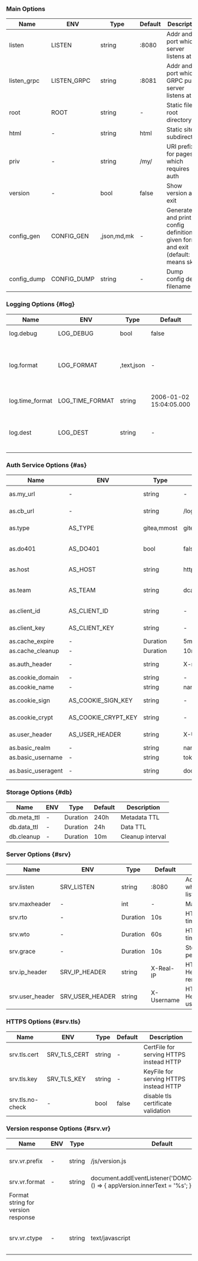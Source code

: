 
### Main Options

| Name | ENV | Type | Default | Description |
|------|-----|------|---------|-------------|
| listen               | LISTEN               | string | :8080 | Addr and port which server listens at |
| listen_grpc          | LISTEN_GRPC          | string | :8081 | Addr and port which GRPC pub server listens at |
| root                 | ROOT                 | string | - | Static files root directory |
| html                 | -                    | string | html | Static site subdirectory |
| priv                 | -                    | string | /my/ | URI prefix for pages which requires auth |
| version              | -                    | bool | false | Show version and exit |
| config_gen           | CONFIG_GEN           | ,json,md,mk | - | Generate and print config definition in given format and exit (default: '', means skip) |
| config_dump          | CONFIG_DUMP          | string | - | Dump config dest filename |

### Logging Options {#log}

| Name | ENV | Type | Default | Description |
|------|-----|------|---------|-------------|
| log.debug            | LOG_DEBUG            | bool | false | Show debug info |
| log.format           | LOG_FORMAT           | ,text,json | - | Output format (default: '', means use text if DEBUG) |
| log.time_format      | LOG_TIME_FORMAT      | string | 2006-01-02 15:04:05.000 | Time format for text output |
| log.dest             | LOG_DEST             | string | - | Log destination (default: '', means STDERR) |

### Auth Service Options {#as}

| Name | ENV | Type | Default | Description |
|------|-----|------|---------|-------------|
| as.my_url            | -                    | string | - | Own host URL (autodetect if empty) |
| as.cb_url            | -                    | string | /login | URL for Auth server's redirect |
| as.type              | AS_TYPE              | gitea,mmost | gitea | Authorization Server type (gitea|mmost) |
| as.do401             | AS_DO401             | bool | false | Do not redirect with http.StatusUnauthorized, process it |
| as.host              | AS_HOST              | string | http://gitea:8080 | Authorization Server host |
| as.team              | AS_TEAM              | string | dcape | Authorization Server team which members has access to resource |
| as.client_id         | AS_CLIENT_ID         | string | - | Authorization Server Client ID |
| as.client_key        | AS_CLIENT_KEY        | string | - | Authorization Server Client key |
| as.cache_expire      | -                    | Duration | 5m | Cache expire interval |
| as.cache_cleanup     | -                    | Duration | 10m | Cache cleanup interval |
| as.auth_header       | -                    | string | X-narra-token | Use token from this header if given |
| as.cookie_domain     | -                    | string | - | Auth cookie domain |
| as.cookie_name       | -                    | string | narra_token | Auth cookie name |
| as.cookie_sign       | AS_COOKIE_SIGN_KEY   | string | - | Cookie sign key (32 or 64 bytes) |
| as.cookie_crypt      | AS_COOKIE_CRYPT_KEY  | string | - | Cookie crypt key (16, 24, or 32 bytes) |
| as.user_header       | AS_USER_HEADER       | string | X-Username | HTTP Response Header for username |
| as.basic_realm       | -                    | string | narra | Basic Auth realm |
| as.basic_username    | -                    | string | token | Basic Auth user name |
| as.basic_useragent   | -                    | string | docker/ | UserAgent which requires Basic Auth |

### Storage Options {#db}

| Name | ENV | Type | Default | Description |
|------|-----|------|---------|-------------|
| db.meta_ttl          | -                    | Duration | 240h | Metadata TTL |
| db.data_ttl          | -                    | Duration | 24h | Data TTL |
| db.cleanup           | -                    | Duration | 10m | Cleanup interval |

### Server Options {#srv}

| Name | ENV | Type | Default | Description |
|------|-----|------|---------|-------------|
| srv.listen           | SRV_LISTEN           | string | :8080 | Addr and port which server listens at |
| srv.maxheader        | -                    | int | - | MaxHeaderBytes |
| srv.rto              | -                    | Duration | 10s | HTTP read timeout |
| srv.wto              | -                    | Duration | 60s | HTTP write timeout |
| srv.grace            | -                    | Duration | 10s | Stop grace period |
| srv.ip_header        | SRV_IP_HEADER        | string | X-Real-IP | HTTP Request Header for remote IP |
| srv.user_header      | SRV_USER_HEADER      | string | X-Username | HTTP Request Header for username |

### HTTPS Options {#srv.tls}

| Name | ENV | Type | Default | Description |
|------|-----|------|---------|-------------|
| srv.tls.cert         | SRV_TLS_CERT         | string | - | CertFile for serving HTTPS instead HTTP |
| srv.tls.key          | SRV_TLS_KEY          | string | - | KeyFile for serving HTTPS instead HTTP |
| srv.tls.no-check     | -                    | bool | false | disable tls certificate validation |

### Version response Options {#srv.vr}

| Name | ENV | Type | Default | Description |
|------|-----|------|---------|-------------|
| srv.vr.prefix        | -                    | string | /js/version.js | URL for version response |
| srv.vr.format        | -                    | string | document.addEventListener('DOMContentLoaded', () => { appVersion.innerText = '%s'; });
 | Format string for version response |
| srv.vr.ctype         | -                    | string | text/javascript | js code Content-Type header |
